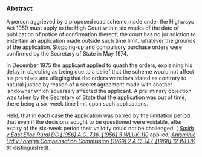 ### Abstract

A person aggrieved by a proposed road scheme made under the Highways Act 1959 must apply to the High Court within six weeks of the date of publication of notice of confirmation thereof; the court has no jurisdiction to entertain an application made outside such time limit, whatever the grounds of the application. Stopping-up and compulsory purchase orders were confirmed by the Secretary of State in May 1974. 

In December 1975 the applicant applied to quash the orders, explaining his delay in objecting as being due to a belief that the scheme would not affect his premises and alleging that the orders were invalidated as contrary to natural justice by reason of a secret agreement made with another landowner which adversely affected the applicant. A preliminary objection was taken by the Secretary of State that the application was out of time, there being a six-week time limit upon such applications.

Held, that in each case the application was barred by the limitation period; that even if the decisions sought to be questioned were voidable, after expiry of the six-week period their validity could not be challenged. ( _[Smith v East Elloe Rural DC [1956] A.C. 736, [1956] 3 WLUK 110](https://uk.westlaw.com/Document/IAFA9DA60E42811DA8FC2A0F0355337E9/View/FullText.html?originationContext=document&transitionType=DocumentItem&ppcid=24ef4a747e4b43038ace1ae849cc595b&contextData=(sc.Default))_ applied; _[Anisminic Ltd v Foreign Compensation Commission [1969] 2 A.C. 147, [1968] 12 WLUK 81](https://uk.westlaw.com/Document/I5E6166B0E42711DA8FC2A0F0355337E9/View/FullText.html?originationContext=document&transitionType=DocumentItem&ppcid=24ef4a747e4b43038ace1ae849cc595b&contextData=(sc.Default))_ distinguished).